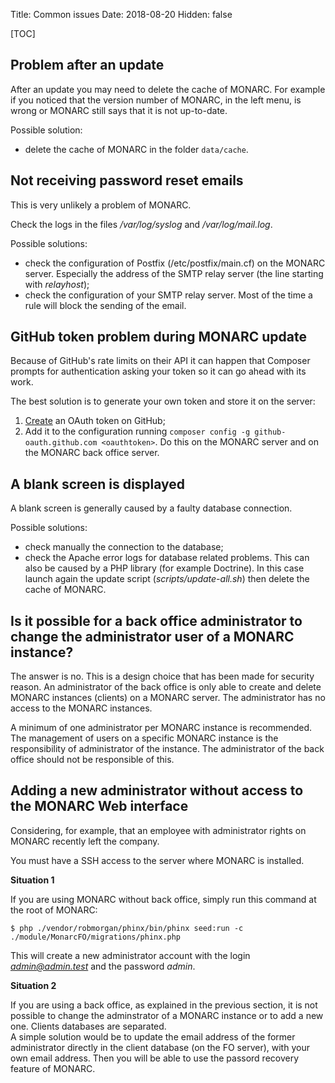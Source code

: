 Title: Common issues
Date: 2018-08-20
Hidden: false

[TOC]

## Problem after an update

After an update you may need to delete the cache of MONARC.
For example if you noticed that the version number of MONARC,
in the left menu, is wrong or MONARC still says that it is
not up-to-date.

Possible solution:

* delete the cache of MONARC in the folder ``data/cache``.


## Not receiving password reset emails

This is very unlikely a problem of MONARC.

Check the logs in the files */var/log/syslog* and */var/log/mail.log*.

Possible solutions:

* check the configuration of Postfix (/etc/postfix/main.cf) on the MONARC
  server. Especially the address of the SMTP relay server (the line
  starting with _relayhost_);
* check the configuration of your SMTP relay server. Most of the time a
  rule will block the sending of the email.

## GitHub token problem during MONARC update

Because of GitHub's rate limits on their API it can happen that Composer
prompts for authentication asking your token so it can go ahead with its work.

The best solution is to generate your own token and store it on the server:

1. [Create](https://github.com/settings/tokens) an OAuth token on GitHub;
2. Add it to the configuration running ``composer config -g github-oauth.github.com <oauthtoken>``.
   Do this on the MONARC server and on the MONARC back office server.

## A blank screen is displayed

A blank screen is generally caused by a faulty database connection.

Possible solutions:

* check manually the connection to the database;
* check the Apache error logs for database related problems. This can also be
  caused by a PHP library (for example Doctrine). In this case launch again the
  update script (*scripts/update-all.sh*) then delete the cache of MONARC.

## Is it possible for a back office administrator to change the administrator user of a MONARC instance?

The answer is no. This is a design choice that has been made for security reason.
An administrator of the back office is only able to create and delete MONARC
instances (clients) on a MONARC server. The administrator has no access to the
MONARC instances.

A minimum of one administrator per MONARC instance is recommended.
The management of users on a specific MONARC instance is the responsibility
of administrator of the instance.
The administrator of the back office should not be responsible of this.

## Adding a new administrator without access to the MONARC Web interface

Considering, for example, that an employee with administrator rights on MONARC
recently left the company.

You must have a SSH access to the server where MONARC is installed.

**Situation 1**

If you are using MONARC without back office, simply run this command at the
root of MONARC:

    $ php ./vendor/robmorgan/phinx/bin/phinx seed:run -c ./module/MonarcFO/migrations/phinx.php

This will create a new administrator account with the login *admin@admin.test*
and the password *admin*.

**Situation 2**

If you are using a back office, as explained in the previous section, it is not
possible to change the adminstrator of a MONARC instance or to add a new one.
Clients databases are separated.  
A simple solution would be to update the email address of the former
administrator directly in the client database (on the FO server), with your own
email address.
Then you will be able to use the passord recovery feature of MONARC.

